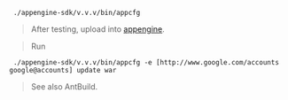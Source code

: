 
```
 ./appengine-sdk/v.v.v/bin/appcfg
```

> After testing, upload into [appengine](http://appengine.google.com/).

> Run
```
 ./appengine-sdk/v.v.v/bin/appcfg -e [http://www.google.com/accounts google@accounts] update war
```

> See also AntBuild.